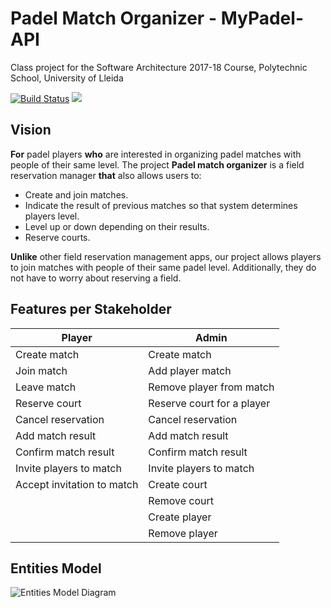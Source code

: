 # Padel Match Organizer - MyPadel-API

Class project for the Software Architecture 2017-18 Course, Polytechnic School, University of Lleida

[![Build Status](https://travis-ci.org/UdL-EPS-SoftArch/mypadel-api.svg?branch=master)](https://travis-ci.org/UdL-EPS-SoftArch/mypadel-api/branches) 
<a href="https://zenhub.com"><img src="https://cdn.rawgit.com/ZenHubIO/support/master/zenhub-badge.svg"></a>

## Vision

**For** padel players **who** are interested in organizing padel matches with people of their same level.
The project **Padel match organizer** is a field reservation manager **that** also allows users to:

 * Create and join matches.
 * Indicate the result of previous matches so that system determines players level.
 * Level up or down depending on their results.
 * Reserve courts. 


**Unlike** other field reservation management apps, our project allows players to join matches with people 
of their same padel level. Additionally, they do not have to worry about reserving a field.


## Features per Stakeholder

| Player                        | Admin                         |
| ------------------------------| ------------------------------|
| Create match                  | Create match                  |
| Join match                    | Add player match              |
| Leave match                   | Remove player from match      |
| Reserve court                 | Reserve court for a player    |
| Cancel reservation            | Cancel reservation            |
| Add match result              | Add match result              |
| Confirm match result          | Confirm match result          |
| Invite players to match       | Invite players to match       |
| Accept invitation to match    | Create court                  |
|                               | Remove court                  |
|                               | Create player                 |
|                               | Remove player                 |               |

## Entities Model

![Entities Model Diagram](http://www.plantuml.com/plantuml/svg/3Sen3e0W3030h-W3eBkRWvk3YV4125L8A93InlXxNIytfkAp1bJEGnHfVG9WzzWxITHJExAlHR28zPNW2AjPjjtizPAPVGHwcmkOZMi9o7L1XlycUGtLtsrJoXy0)
